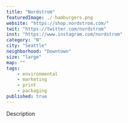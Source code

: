 ```yaml
---
title: "Nordstrom"
featuredImage: ./-hamburgers.png
website: "https://shop.nordstrom.com/"
twit: "https://twitter.com/nordstrom"
inst: "https://www.instagram.com/nordstrom"
category: "N"
city: "Seattle"
neighborhood: "Downtown"
size: "large"
map: ""
tags:
    - environmental
    - marketing
    - print
    - packaging
published: true
---
```


Description
